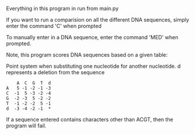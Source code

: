 Everything in this program in run from main.py

If you want to run a comparision on all the different DNA sequences, simply enter the command 'C' when prompted

To manually enter in a DNA sequence, enter the command 'MED' when prompted.

Note, this program scores DNA sequences based on a given table:

 Point system when substituting one nucleotide for another nucleotide. 
d represents a deletion from the sequence

	    A  C  G  T  d
	A   5 -1 -2 -1 -3
	C  -1  5 -3 -2 -4
	G  -2 -3  5 -2 -2
	T  -1 -2 -2  5 -1
	d  -3 -4 -2 -1  *

If a sequence entered contains characters other than ACGT, then the program will fail.
